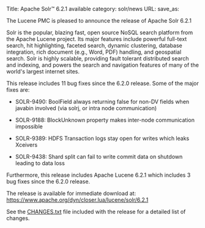 Title: Apache Solr™ 6.2.1 available
category: solr/news
URL: 
save_as: 

The Lucene PMC is pleased to announce the release of Apache Solr 6.2.1

Solr is the popular, blazing fast, open source NoSQL search platform
from the Apache Lucene project. Its major features include powerful
full-text search, hit highlighting, faceted search, dynamic
clustering, database integration, rich document (e.g., Word, PDF)
handling, and geospatial search. Solr is highly scalable, providing
fault tolerant distributed search and indexing, and powers the search
and navigation features of many of the world's largest internet sites.

This release includes 11 bug fixes since the 6.2.0 release. Some of the major fixes are:

 * SOLR-9490: BoolField always returning false for non-DV fields when javabin involved (via solrj, or intra node communication)

 * SOLR-9188: BlockUnknown property makes inter-node communication impossible

 * SOLR-9389: HDFS Transaction logs stay open for writes which leaks Xceivers

 * SOLR-9438: Shard split can fail to write commit data on shutdown leading to data loss

Furthermore, this release includes Apache Lucene 6.2.1 which includes 3 bug fixes since the 6.2.0 release.

The release is available for immediate download at:
<https://www.apache.org/dyn/closer.lua/lucene/solr/6.2.1>

See the [CHANGES.txt](https://lucene.apache.org/solr/6_2_1/changes/Changes.html)
file included with the release for a detailed list of changes.

